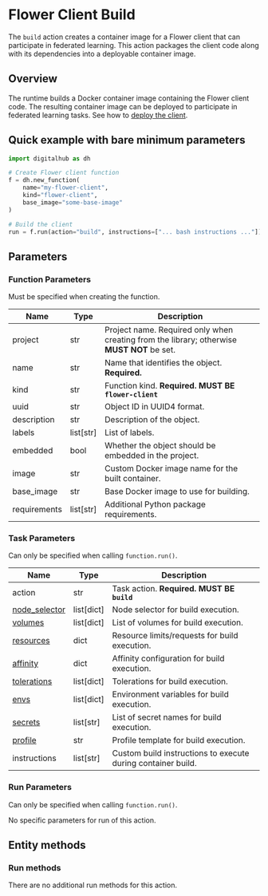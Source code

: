 # Flower Client Build

The `build` action creates a container image for a Flower client that can participate in federated learning. This action packages the client code along with its dependencies into a deployable container image.

## Overview

The runtime builds a Docker container image containing the Flower client code.
The resulting container image can be deployed to participate in federated learning tasks. See how to [deploy the client](flower-client-deploy.md).

## Quick example with bare minimum parameters

```python
import digitalhub as dh

# Create Flower client function
f = dh.new_function(
    name="my-flower-client",
    kind="flower-client",
    base_image="some-base-image"
)

# Build the client
run = f.run(action="build", instructions=["... bash instructions ..."])
```

## Parameters

### Function Parameters

Must be specified when creating the function.

| Name | Type | Description |
| --- | --- | --- |
| project | str | Project name. Required only when creating from the library; otherwise **MUST NOT** be set. |
| name | str | Name that identifies the object. **Required.** |
| kind | str | Function kind. **Required. MUST BE `flower-client`** |
| uuid | str | Object ID in UUID4 format. |
| description | str | Description of the object. |
| labels | list[str] | List of labels. |
| embedded | bool | Whether the object should be embedded in the project. |
| image | str | Custom Docker image name for the built container. |
| base_image | str | Base Docker image to use for building. |
| requirements | list[str] | Additional Python package requirements. |

### Task Parameters

Can only be specified when calling `function.run()`.

| Name | Type | Description |
| --- | --- | --- |
| action | str | Task action. **Required. MUST BE `build`** |
| [node_selector](../../../configuration/kubernetes/overview.md#node-selector) | list[dict] | Node selector for build execution. |
| [volumes](../../../configuration/kubernetes/overview.md#volumes) | list[dict] | List of volumes for build execution. |
| [resources](../../../configuration/kubernetes/overview.md#resources) | dict | Resource limits/requests for build execution. |
| [affinity](../../../configuration/kubernetes/overview.md#affinity) | dict | Affinity configuration for build execution. |
| [tolerations](../../../configuration/kubernetes/overview.md#tolerations) | list[dict] | Tolerations for build execution. |
| [envs](../../../configuration/kubernetes/overview.md#secrets-envs) | list[dict] | Environment variables for build execution. |
| [secrets](../../../configuration/kubernetes/overview.md#secrets-envs) | list[str] | List of secret names for build execution. |
| [profile](../../../configuration/kubernetes/overview.md#profile) | str | Profile template for build execution. |
| instructions | list[str] | Custom build instructions to execute during container build. |

### Run Parameters

Can only be specified when calling `function.run()`.

No specific parameters for run of this action.

## Entity methods

### Run methods

There are no additional run methods for this action.
